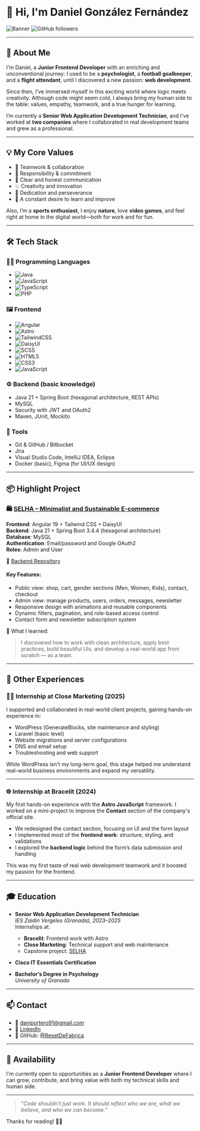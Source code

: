 # 👋 Hi, I'm Daniel González Fernández

![Banner](https://img.shields.io/badge/Frontend--Developer-Angular--Tailwind--SCSS-blueviolet?style=for-the-badge)
![GitHub followers](https://img.shields.io/github/followers/ResetDeFabrica?style=social)

---

## 🚀 About Me

I'm Daniel, a **Junior Frontend Developer** with an enriching and unconventional journey: I used to be a **psychologist**, a **football goalkeeper**, and a **flight attendant**, until I discovered a new passion: **web development**.

Since then, I’ve immersed myself in this exciting world where logic meets creativity. Although code might seem cold, I always bring my human side to the table: values, empathy, teamwork, and a true hunger for learning.

I’m currently a **Senior Web Application Development Technician**, and I’ve worked at **two companies** where I collaborated in real development teams and grew as a professional.

---

## 💡 My Core Values

- 🤝 Teamwork & collaboration
- 🎯 Responsibility & commitment
- 💬 Clear and honest communication
- 💥 Creativity and innovation
- 💪 Dedication and perseverance
- 🚀 A constant desire to learn and improve

Also, I’m a **sports enthusiast**, I enjoy **nature**, love **video games**, and feel right at home in the digital world—both for work and for fun.

---

## 🛠️ Tech Stack

### 🧑‍💻 Programming Languages
- ![Java](https://img.shields.io/badge/Java-ED8B00?logo=openjdk&logoColor=white)
- ![JavaScript](https://img.shields.io/badge/JavaScript-F7DF1E?logo=javascript&logoColor=black)
- ![TypeScript](https://img.shields.io/badge/TypeScript-3178C6?logo=typescript&logoColor=white)
- ![PHP](https://img.shields.io/badge/PHP-777BB4?logo=php&logoColor=white)

### 🖼️ Frontend
- ![Angular](https://img.shields.io/badge/Angular-DD0031?logo=angular&logoColor=white)
- ![Astro](https://img.shields.io/badge/Astro-000000?logo=astro&logoColor=white)
- ![TailwindCSS](https://img.shields.io/badge/TailwindCSS-38B2AC?logo=tailwindcss&logoColor=white)
- ![DaisyUI](https://img.shields.io/badge/DaisyUI-FF69B4?logo=daisyui&logoColor=white)
- ![SCSS](https://img.shields.io/badge/SCSS-hotpink?logo=sass&logoColor=white)
- ![HTML5](https://img.shields.io/badge/HTML5-E34F26?logo=html5&logoColor=white)
- ![CSS3](https://img.shields.io/badge/CSS3-1572B6?logo=css3&logoColor=white)
- ![JavaScript](https://img.shields.io/badge/JavaScript-F7DF1E?logo=javascript&logoColor=black)

### ⚙️ Backend (basic knowledge)
- Java 21 + Spring Boot (hexagonal architecture, REST APIs)
- MySQL
- Security with JWT and OAuth2
- Maven, JUnit, Mockito

### 🧰 Tools
- Git & GitHub / Bitbucket
- Jira
- Visual Studio Code, IntelliJ IDEA, Eclipse
- Docker (basic), Figma (for UI/UX design)

---

## 📦 Highlight Project

### 🛍️ [SELHA – Minimalist and Sustainable E-commerce](https://bitbucket.org/finalproyect/tienda-frontend)

**Frontend**: Angular 19 + Tailwind CSS + DaisyUI  
**Backend**: Java 21 + Spring Boot 3.4.4 (hexagonal architecture)  
**Database**: MySQL  
**Authentication**: Email/password and Google OAuth2  
**Roles**: Admin and User

📁 [Backend Repository](https://bitbucket.org/finalproyect/tienda-backend)

#### Key Features:
- Public view: shop, cart, gender sections (Men, Women, Kids), contact, checkout
- Admin view: manage products, users, orders, messages, newsletter
- Responsive design with animations and reusable components
- Dynamic filters, pagination, and role-based access control
- Contact form and newsletter subscription system

🧠 What I learned:
> I discovered how to work with clean architecture, apply best practices, build beautiful UIs, and develop a real-world app from scratch — as a team.

---

## 🧪 Other Experiences

### 👨‍💻 Internship at **Close Marketing** (2025)

I supported and collaborated in real-world client projects, gaining hands-on experience in:

- WordPress (GenerateBlocks, site maintenance and styling)
- Laravel (basic level)
- Website migrations and server configurations
- DNS and email setup
- Troubleshooting and web support

While WordPress isn't my long-term goal, this stage helped me understand real-world business environments and expand my versatility.

---

### 🌐 Internship at **Bracelit** (2024)

My first hands-on experience with the **Astro JavaScript** framework. I worked on a mini-project to improve the **Contact** section of the company's official site.

- We redesigned the contact section, focusing on UI and the form layout
- I implemented most of the **frontend work**: structure, styling, and validations
- I explored the **backend logic** behind the form’s data submission and handling

This was my first taste of real web development teamwork and it boosted my passion for the frontend.

---

## 🎓 Education

- **Senior Web Application Development Technician**  
  _IES Zaidín Vergeles (Granada), 2023–2025_  
  Internships at:
  - **Bracelit**: Frontend work with Astro
  - **Close Marketing**: Technical support and web maintenance
  - Capstone project: [SELHA](#selha--minimalist-and-sustainable-e-commerce)

- **Cisco IT Essentials Certification**

- **Bachelor’s Degree in Psychology**  
  _University of Granada_

---

## 📫 Contact

- 📧 daniportero91@gmail.com  
- 💼 [LinkedIn](https://www.linkedin.com/in/daniel-gonz%C3%A1lez-fern%C3%A1ndez-a5b7922ab)  
- 🧑 GitHub: [@ResetDeFabrica](https://github.com/ResetDeFabrica)

---

## 📌 Availability

I'm currently open to opportunities as a **Junior Frontend Developer** where I can grow, contribute, and bring value with both my technical skills and human side.

---

> "_Code shouldn't just work. It should reflect who we are, what we believe, and who we can become._"

Thanks for reading! 🚀✨
